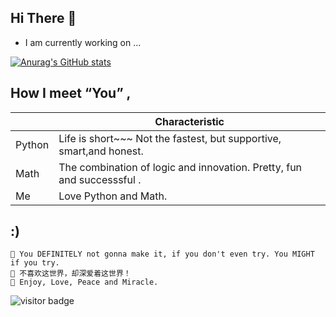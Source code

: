 


## Hi There 👋

 - I am currently working on ...

[![Anurag's GitHub stats](https://github-readme-stats.vercel.app/api?username=ouerxiao&show_icons=true&theme=dracula)](https://github.com/anuraghazra/github-readme-stats)


## How I meet “You” ,

|        | Characteristic                                                                        |
|--------|---------------------------------------------------------------------------------------|  
| Python |  Life is short~~~ Not the fastest, but supportive, smart,and honest.                  |  
|  Math  |  The combination of logic and innovation. Pretty, fun and successsful .               | 
|  Me    |  Love Python and Math.                                                                |


## :)
    🎯 You DEFINITELY not gonna make it, if you don't even try. You MIGHT if you try. 
    💋 不喜欢这世界，却深爱着这世界！
    🌈 Enjoy, Love, Peace and Miracle.


![visitor badge](https://visitor-badge.glitch.me/badge?page_id=ouerxiao.visitor-badge)

